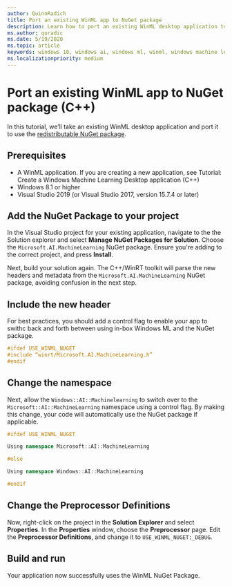 ```yaml
---
author: QuinnRadich
title: Port an existing WinML app to NuGet package
description: Learn how to port an existing WinML desktop application to use the redistributable NuGet package.
ms.author: quradic
ms.date: 5/19/2020
ms.topic: article
keywords: windows 10, windows ai, windows ml, winml, windows machine learning, NuGet
ms.localizationpriority: medium
---
```


# Port an existing WinML app to NuGet package (C++) 

In this tutorial, we’ll take an existing WinML desktop application and port it to use the [redistributable NuGet package](https://www.nuget.org/packages/Microsoft.AI.MachineLearning/). 

## Prerequisites

* A WinML application. If you are creating a new application, see Tutorial: Create a Windows Machine Learning Desktop application (C++) 
* Windows 8.1 or higher 
* Visual Studio 2019 (or Visual Studio 2017, version 15.7.4 or later)

## Add the NuGet Package to your project

In the Visual Studio project for your existing application, navigate to the the Solution explorer and select **Manage NuGet Packages for Solution**. Choose the `Microsoft.AI.MachineLearning` NuGet package. Ensure you're adding to the correct project, and press **Install**.

Next, build your solution again. The C++/WinRT toolkit will parse the new headers and metadata from the `Microsoft.AI.MachineLearning` NuGet package, avoiding confusion in the next step.

## Include the new header

For best practices, you should add a control flag to enable your app to swithc back and forth between using in-box Windows ML and the NuGet package.

```c++
#ifdef USE_WINML_NUGET
#include “winrt/Microsoft.AI.MachineLearning.h” 
#endif
```

## Change the namespace

Next, allow the `Windows::AI::Machinelearning` to switch over to the `Microsoft::AI::MachineLearning` namespace using a control flag. By making this change, your code will automatically use the NuGet package if applicable.

```c++
#ifdef USE_WINML_NUGET 

Using namespace Microsoft::AI::MachineLearning 

#else 

Using namespace Windows::AI::MachineLearning 

#endif 
```

## Change the Preprocessor Definitions

Now, right-click on the project in the **Solution Explorer** and select **Properties**. In the **Properties** window, choose the **Preprocessor** page. Edit the **Preprocessor Definitions**, and change it to `USE_WINML_NUGET:_DEBUG`.

## Build and run

Your application now successfully uses the WinML NuGet Package.
